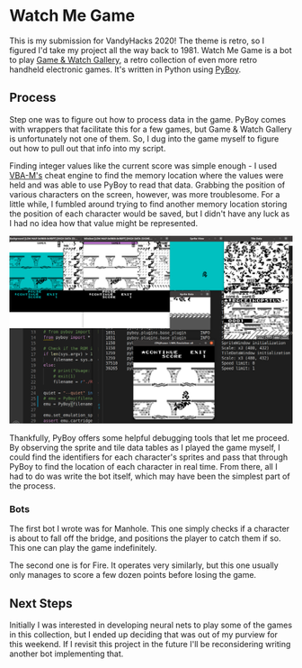 # Watch Me Game

This is my submission for VandyHacks 2020! The theme is retro, so I figured I'd take my project all the way back to 1981. Watch Me Game is a bot to play [Game & Watch Gallery](https://en.wikipedia.org/wiki/Game_%26_Watch_Gallery), a retro collection of even more retro handheld electronic games. It's written in Python using [PyBoy](https://github.com/Baekalfen/PyBoy).

## Process

Step one was to figure out how to process data in the game. PyBoy comes with wrappers that facilitate this for a few games, but Game & Watch Gallery is unfortunately not one of them. So, I dug into the game myself to figure out how to pull out that info into my script.

Finding integer values like the current score was simple enough - I used [VBA-M's](https://github.com/visualboyadvance-m/visualboyadvance-m) cheat engine to find the memory location where the values were held and was able to use PyBoy to read that data. Grabbing the position of various characters on the screen, however, was more troublesome. For a little while, I fumbled around trying to find another memory location storing the position of each character would be saved, but I didn't have any luck as I had no idea how that value might be represented.

<img src="./media/spriteDebugging.png" alt="Debug Interface" width="800"/>

Thankfully, PyBoy offers some helpful debugging tools that let me proceed. By observing the sprite and tile data tables as I played the game myself, I could find the identifiers for each character's sprites and pass that through PyBoy to find the location of each character in real time. From there, all I had to do was write the bot itself, which may have been the simplest part of the process.

### Bots

The first bot I wrote was for Manhole. This one simply checks if a character is about to fall off the bridge, and positions the player to catch them if so. This one can play the game indefinitely.

The second one is for Fire. It operates very similarly, but this one usually only manages to score a few dozen points before losing the game.

## Next Steps

Initially I was interested in developing neural nets to play some of the games in this collection, but I ended up deciding that was out of my purview for this weekend. If I revisit this project in the future I'll be reconsidering writing another bot implementing that.

